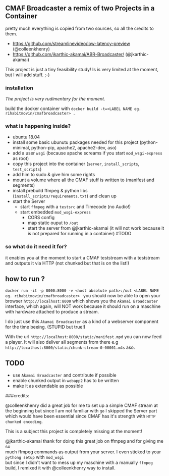 
## CMAF Broadcaster a remix of two Projects in a Container

 pretty much everything is copied from two sources, so all the credits to them.

 - https://github.com/streamlinevideo/low-latency-preview (@colleenkhenry)
 - https://github.com/jkarthic-akamai/ABR-Broadcaster/ (@jkarthic-akamai)

This project is just a tiny feasibility study!
Is is very limited at the moment, but I will add stuff. ;-)

### installation
_The project is very rudimentary for the moment._

build the docker container with
`docker build -t=<LABEL NAME eg. rihabitmovin/cmafbroadcaster> .`

### what is happening inside?

- ubuntu 18.04
- install some basic ubunutu packages needed for this project (python-minimal, python-pip, apache2, apache2-dev, aso)
- add a user `wsgi` (because apache screams if you start `mod_wsgi-express` as root)
- copy this project into the container (`server`, `install_scripts`, `test_scripts`)
- add him to sudo & give him some rights
- mount a volume where all the CMAF stuff is written to (manifest and segments)
- install prebuild ffmpeg & python libs (`install_scripts/requirements.txt`) and clean up
- start the Server
  - start `ffmpeg` with a `testsrc` and Timecode (no Audio!)
  - start embedded `mod_wsgi-express`
    - CORS config
    - map static ouput to `/out`
    - start the server from @jkarthic-akamai (it will not work because it is not prepared for running in a container) #TODO

### so what do it need it for?

it enables you at the moment to start a CMAF teststream with a teststream and outputs it via HTTP (not chunked but that is on the list!)

## how to run ?

`docker run -it -p 8000:8000 -v <host absolute path>:/out <LABEL NAME eg. rihabitmovin/cmafbroadcaster>
`
you should now be able to open your browser `http://localhost:8000` which shows you the `Akamai Broadcaster` interface, which again, will NOT work because it should run on a maschine with hardware attached to produce a stream.

I do just use this `Akamai Broadcaster` as a kind of a webserver component for the time beeing. (STUPID but true!)

With the url `http://localhost:8000/static/manifest.mpd` you can now feed a player. It will also deliver all segments from there e.g `http://localhost:8000/static/chunk-stream-0-00001.m4s` aso.

## TODO

- use `Akamai Broadcaster` and contribute if possible
- enable chunked output in `webapp2` has to be written
- make it as extendable as possible

###credits:

 @colleenkhenry did a great job for me to set up a simple CMAF stream at the beginning
but since I am not familiar with `go` I skipped the Server part <br>
which would have been essential since CMAF has it's strength with `HTTP chunked encoding`.

This is a subject this project is completely missing at the moment!

@jkarthic-akamai thank for doing this great job on ffmpeg and for giving me so <br>
much ffmpeg commands as output from your server. I even sticked to your `pythong setup` with `mod_wsgi` <br>
but since I didn't want to mess up my maschine with a manually `ffmpeg` build, I remixed it with @colleenkhenry way to install.
